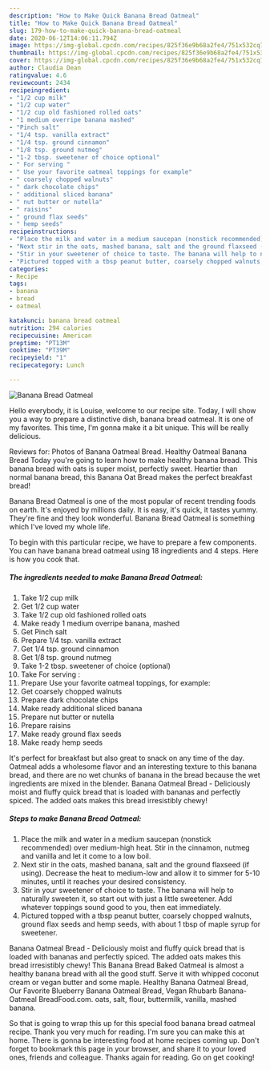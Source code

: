 ```yaml
---
description: "How to Make Quick Banana Bread Oatmeal"
title: "How to Make Quick Banana Bread Oatmeal"
slug: 179-how-to-make-quick-banana-bread-oatmeal
date: 2020-06-12T14:06:11.794Z
image: https://img-global.cpcdn.com/recipes/825f36e9b68a2fe4/751x532cq70/banana-bread-oatmeal-recipe-main-photo.jpg
thumbnail: https://img-global.cpcdn.com/recipes/825f36e9b68a2fe4/751x532cq70/banana-bread-oatmeal-recipe-main-photo.jpg
cover: https://img-global.cpcdn.com/recipes/825f36e9b68a2fe4/751x532cq70/banana-bread-oatmeal-recipe-main-photo.jpg
author: Claudia Dean
ratingvalue: 4.6
reviewcount: 2434
recipeingredient:
- "1/2 cup milk"
- "1/2 cup water"
- "1/2 cup old fashioned rolled oats"
- "1 medium overripe banana mashed"
- "Pinch salt"
- "1/4 tsp. vanilla extract"
- "1/4 tsp. ground cinnamon"
- "1/8 tsp. ground nutmeg"
- "1-2 tbsp. sweetener of choice optional"
- " For serving "
- " Use your favorite oatmeal toppings for example"
- " coarsely chopped walnuts"
- " dark chocolate chips"
- " additional sliced banana"
- " nut butter or nutella"
- " raisins"
- " ground flax seeds"
- " hemp seeds"
recipeinstructions:
- "Place the milk and water in a medium saucepan (nonstick recommended) over medium-high heat. Stir in the cinnamon, nutmeg and vanilla and let it come to a low boil."
- "Next stir in the oats, mashed banana, salt and the ground flaxseed (if using). Decrease the heat to medium-low and allow it to simmer for 5-10 minutes, until it reaches your desired consistency."
- "Stir in your sweetener of choice to taste. The banana will help to naturally sweeten it, so start out with just a little sweetener. Add whatever toppings sound good to you, then eat immediately."
- "Pictured topped with a tbsp peanut butter, coarsely chopped walnuts, ground flax seeds and hemp seeds, with about 1 tbsp of maple syrup for sweetener."
categories:
- Recipe
tags:
- banana
- bread
- oatmeal

katakunci: banana bread oatmeal 
nutrition: 294 calories
recipecuisine: American
preptime: "PT13M"
cooktime: "PT39M"
recipeyield: "1"
recipecategory: Lunch

---
```



![Banana Bread Oatmeal](https://img-global.cpcdn.com/recipes/825f36e9b68a2fe4/751x532cq70/banana-bread-oatmeal-recipe-main-photo.jpg)

Hello everybody, it is Louise, welcome to our recipe site. Today, I will show you a way to prepare a distinctive dish, banana bread oatmeal. It is one of my favorites. This time, I'm gonna make it a bit unique. This will be really delicious.

Reviews for: Photos of Banana Oatmeal Bread. Healthy Oatmeal Banana Bread Today you&#39;re going to learn how to make healthy banana bread. This banana bread with oats is super moist, perfectly sweet. Heartier than normal banana bread, this Banana Oat Bread makes the perfect breakfast bread!

Banana Bread Oatmeal is one of the most popular of recent trending foods on earth. It's enjoyed by millions daily. It is easy, it's quick, it tastes yummy. They're fine and they look wonderful. Banana Bread Oatmeal is something which I've loved my whole life.


To begin with this particular recipe, we have to prepare a few components. You can have banana bread oatmeal using 18 ingredients and 4 steps. Here is how you cook that.

<!--inarticleads1-->

##### The ingredients needed to make Banana Bread Oatmeal:

1. Take 1/2 cup milk
1. Get 1/2 cup water
1. Take 1/2 cup old fashioned rolled oats
1. Make ready 1 medium overripe banana, mashed
1. Get Pinch salt
1. Prepare 1/4 tsp. vanilla extract
1. Get 1/4 tsp. ground cinnamon
1. Get 1/8 tsp. ground nutmeg
1. Take 1-2 tbsp. sweetener of choice (optional)
1. Take  For serving :
1. Prepare  Use your favorite oatmeal toppings, for example:
1. Get  coarsely chopped walnuts
1. Prepare  dark chocolate chips
1. Make ready  additional sliced banana
1. Prepare  nut butter or nutella
1. Prepare  raisins
1. Make ready  ground flax seeds
1. Make ready  hemp seeds


It&#39;s perfect for breakfast but also great to snack on any time of the day. Oatmeal adds a wholesome flavor and an interesting texture to this banana bread, and there are no wet chunks of banana in the bread because the wet ingredients are mixed in the blender. Banana Oatmeal Bread - Deliciously moist and fluffy quick bread that is loaded with bananas and perfectly spiced. The added oats makes this bread irresistibly chewy! 

<!--inarticleads2-->

##### Steps to make Banana Bread Oatmeal:

1. Place the milk and water in a medium saucepan (nonstick recommended) over medium-high heat. Stir in the cinnamon, nutmeg and vanilla and let it come to a low boil.
1. Next stir in the oats, mashed banana, salt and the ground flaxseed (if using). Decrease the heat to medium-low and allow it to simmer for 5-10 minutes, until it reaches your desired consistency.
1. Stir in your sweetener of choice to taste. The banana will help to naturally sweeten it, so start out with just a little sweetener. Add whatever toppings sound good to you, then eat immediately.
1. Pictured topped with a tbsp peanut butter, coarsely chopped walnuts, ground flax seeds and hemp seeds, with about 1 tbsp of maple syrup for sweetener.


Banana Oatmeal Bread - Deliciously moist and fluffy quick bread that is loaded with bananas and perfectly spiced. The added oats makes this bread irresistibly chewy! This Banana Bread Baked Oatmeal is almost a healthy banana bread with all the good stuff. Serve it with whipped coconut cream or vegan butter and some maple. Healthy Banana Oatmeal Bread, Our Favorite Blueberry Banana Oatmeal Bread, Vegan Rhubarb Banana-Oatmeal BreadFood.com. oats, salt, flour, buttermilk, vanilla, mashed banana. 

So that is going to wrap this up for this special food banana bread oatmeal recipe. Thank you very much for reading. I'm sure you can make this at home. There is gonna be interesting food at home recipes coming up. Don't forget to bookmark this page in your browser, and share it to your loved ones, friends and colleague. Thanks again for reading. Go on get cooking!
